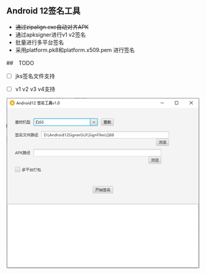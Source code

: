 ## Android 12签名工具  
- ~~通过zipalign.exe自动对齐APK~~
- 通过apksigner进行v1 v2签名  
- 批量进行多平台签名  
- 采用platform.pk8和platform.x509.pem 进行签名  

##　TODO 　
- [ ] jks签名文件支持　　
- [ ] v1 v2 v3 v4支持


![截图](screenshots.png)